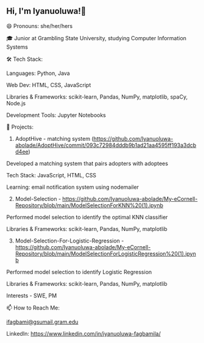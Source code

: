## Hi, I'm Iyanuoluwa!👋


😄 Pronouns: she/her/hers

🎓 Junior at Grambling State University, studying Computer Information Systems


🛠 Tech Stack:

Languages: Python, Java

Web Dev: HTML, CSS, JavaScript

Libraries & Frameworks: scikit-learn, Pandas, NumPy, matplotlib, spaCy, Node.js

Development Tools: Jupyter Notebooks


🚀 Projects:

1. AdoptHive - matching system (https://github.com/Iyanuoluwa-abolade/AdoptHive/commit/093c72984dddb9b1ad21aa4595ff193a3dcbd4ee)

Developed a matching system that pairs adopters with adoptees

Tech Stack: JavaScript, HTML, CSS

Learning: email notification system using nodemailer



2. Model-Selection - https://github.com/Iyanuoluwa-abolade/My-eCornell-Repository/blob/main/ModelSelectionForKNN%20(1).ipynb
  
Performed model selection to identify the optimal KNN classifier

Libraries & Frameworks: scikit-learn, Pandas, NumPy, matplotlib


3. Model-Selection-For-Logistic-Regression - https://github.com/Iyanuoluwa-abolade/My-eCornell-Repository/blob/main/ModelSelectionForLogisticRegression%20(1).ipynb
 
Performed model selection to identify Logistic Regression

Libraries & Frameworks: scikit-learn, Pandas, NumPy, matplotlib

Interests - SWE, PM

📫 How to Reach Me:

ifagbami@gsumail.gram.edu

LinkedIn: https://www.linkedin.com/in/iyanuoluwa-fagbamila/

